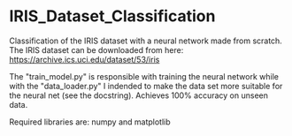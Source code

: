 # IRIS_Dataset_Classification
Classification of the IRIS dataset with a neural network made from scratch.
The IRIS dataset can be downloaded from here: https://archive.ics.uci.edu/dataset/53/iris

The "train_model.py" is responsible with training the neural network while with the "data_loader.py" I indended to make the data set more suitable for the neural net (see the docstring).
Achieves 100% accuracy on unseen data.

Required libraries are: numpy and matplotlib
